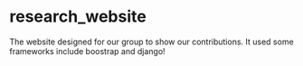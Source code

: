 # research_website
The website designed for our group to show our contributions. It used some frameworks include boostrap and django!
